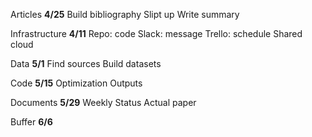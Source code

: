 Articles **4/25**
  Build bibliography
  Slipt up
  Write summary

Infrastructure **4/11**
  Repo: code
  Slack: message
  Trello: schedule
  Shared cloud

Data **5/1**
  Find sources
  Build datasets

Code **5/15**
  Optimization
  Outputs

Documents **5/29**
  Weekly Status
  Actual paper

Buffer **6/6**
